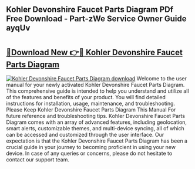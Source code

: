 ## Kohler Devonshire Faucet Parts Diagram PDf Free Download - Part-zWe Service Owner Guide ayqUv

# <h2><a href="http://dfkyqh.blite.top/?on=Kohler+Devonshire+Faucet+Parts+Diagram">🔗Download New 👉🔴 Kohler Devonshire Faucet Parts Diagram</a></h2>

[![Kohler Devonshire Faucet Parts Diagram download](https://i.imgur.com/lujVjoI.png)](http://dfkyqh.blite.top/?on=Kohler+Devonshire+Faucet+Parts+Diagram)
Welcome to the user manual for your newly activated Kohler Devonshire Faucet Parts Diagram. This comprehensive guide is intended to help you understand and utilize all of the features and benefits of your product. You will find detailed instructions for installation, usage, maintenance, and troubleshooting. Please Keep Kohler Devonshire Faucet Parts Diagram This Manual For future reference and troubleshooting tips. Kohler Devonshire Faucet Parts Diagram comes with an array of advanced features, including geolocation, smart alerts, customizable themes, and multi-device syncing, all of which can be accessed and customized through the user interface. Our expectation is that the Kohler Devonshire Faucet Parts Diagram has been a crucial guide in your journey to becoming proficient in using your new device. In case of any queries or concerns, please do not hesitate to contact our support team.

